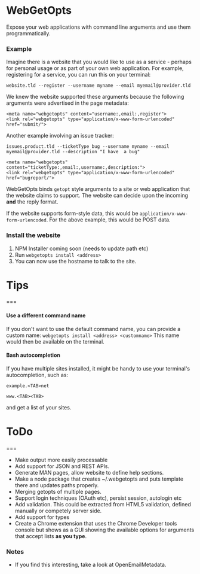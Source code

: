 WebGetOpts
===

Expose your web applications with command line arguments and use them programmatically.

### Example

Imagine there is a website that you would like to use as a service - perhaps for personal usage or as part of your own web application. For example, registering for a service, you can run this on your terminal:

`website.tld --register --username myname --email myemail@provider.tld`


We knew the website supported these arguments because the following arguments were advertised in the page metadata:

	<meta name="webgetopts" content="username:,email:,register">
	<link rel="webgetopts" type="application/x-www-form-urlencoded" href="submit/">
	
Another example involving an issue tracker:

`issues.product.tld --ticketType bug --username myname --email myemail@provider.tld --description "I have  a bug"`
	
	<meta name="webgetopts" content="ticketType:,email:,username:,description:">
	<link rel="webgetopts" type="application/x-www-form-urlencoded" href="bugreport/">

WebGetOpts binds `getopt` style arguments to a site or web application that the website claims to support. The website can decide upon the incoming **and** the reply format.

If the website supports form-style data, this would be `application/x-www-form-urlencoded`. For the above example, this would be POST data.


### Install the website

1. NPM Installer coming soon (needs to update path etc)
2. Run `webgetopts install <address>`
3. You can now use the hostname to talk to the site.

# Tips
===

#### Use a different command name

If you don't want to use the default command name, you can provide a custom name:
`webgetopts install <address> <customname>`
This name would then be available on the terminal.

#### Bash autocompletion

If you have multiple sites installed, it might be handy to use your terminal's autocompletion, such as:

`example.<TAB>net`

`www.<TAB><TAB>`

and get a list of your sites.


# ToDo
===

* Make output more easily processable
* Add support for JSON and REST APIs.
* Generate MAN pages, allow website to define help sections.
* Make a node package that creates ~/.webgetopts and puts template there and updates paths properly.
* Merging getopts of multiple pages.
* Support login techniques (OAuth etc), persist session, autologin etc
* Add validation. This could be extracted from HTML5 validation, defined manually or competely server side.
* Add support for types
* Create a Chrome extension that uses the Chrome Developer tools console but shows as a GUI showing the available options for arguments that accept lists **as you type**.

### Notes

 * If you find this interesting, take a look at OpenEmailMetadata.


